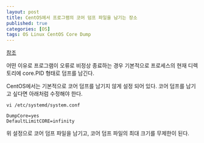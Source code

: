 ```yaml
---
layout: post
title: CentOS에서 프로그램의 코어 덤프 파일을 남기는 장소
published: true
categories: [OS]
tags: OS Linux CentOS Core Dump
---
```

[참조](https://qiita.com/sicksixrock66/items/a186afa131aa9dabfe1c )  
  
어떤 이유로 프로그램이 오류로 비정상 종료하는 경우 기본적으로 프로세스의 현재 디렉토리에 core.PID 형태로 덤프를 남긴다.  
  
CentOS에서는 기본적으로 코어 덤프를 남기지 않게 설정 되어 있다.  코어 덤프를 남기고 싶다면 아래처럼 수정해야 한다.  
```
vi /etc/systemd/system.conf
```  
```
DumpCore=yes
DefaultLimitCORE=infinity
```
  
위 설정으로 코어 덤프 파일을 남기고, 코어 덤프 파일의 최대 크기를 무제한이 된다.  
  

